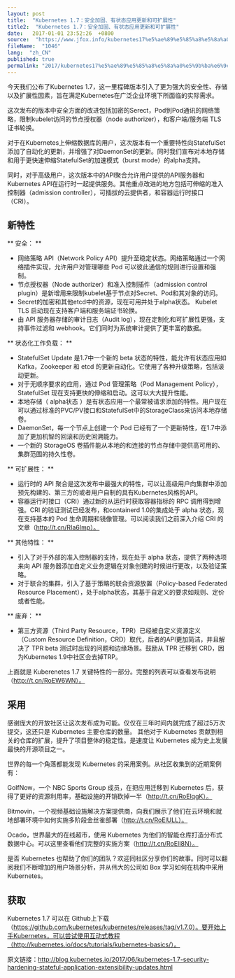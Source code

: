 ```yaml
---
layout: post
title:  "Kubernetes 1.7：安全加固、有状态应用更新和可扩展性"
title2:  "Kubernetes 1.7：安全加固、有状态应用更新和可扩展性"
date:   2017-01-01 23:52:26  +0800
source:  "https://www.jfox.info/kubernetes17%e5%ae%89%e5%85%a8%e5%8a%a0%e5%9b%ba%e6%9c%89%e7%8a%b6%e6%80%81%e5%ba%94%e7%94%a8%e6%9b%b4%e6%96%b0%e5%92%8c%e5%8f%af%e6%89%a9%e5%b1%95%e6%80%a7.html"
fileName:  "1046"
lang:  "zh_CN"
published: true
permalink: "2017/kubernetes17%e5%ae%89%e5%85%a8%e5%8a%a0%e5%9b%ba%e6%9c%89%e7%8a%b6%e6%80%81%e5%ba%94%e7%94%a8%e6%9b%b4%e6%96%b0%e5%92%8c%e5%8f%af%e6%89%a9%e5%b1%95%e6%80%a7.html"
---
```


今天我们公布了Kubernetes 1.7，这一里程碑版本引入了更为强大的安全性、存储以及扩展性因素，旨在满足Kubernetes在广泛企业环境下所面临的实际需求。 

 这次发布的版本中安全方面的改进包括加密的Serect，Pod到Pod通讯的网络策略，限制kubelet访问的节点授权器（node authorizer），和客户端/服务端 TLS 证书轮换。 

 对于在Kubernetes上伸缩数据库的用户，这次版本有一个重要特性向StatefulSet添加了自动化的更新，并增强了对DaemonSet的更新。同时我们宣布对本地存储和用于更快速伸缩StatefulSet的加速模式（burst mode）的alpha支持。 

 同时，对于高级用户，这次版本中的API聚合允许用户提供的API服务器和Kubernetes API在运行时一起提供服务。其他重点改进的地方包括可伸缩的准入控制器（admission controller），可插拔的云提供者，和容器运行时接口（CRI）。 

##  新特性 

** 安全： **

-  网络策略 API（Network Policy API）提升至稳定状态。网络策略通过一个网络插件实现，允许用户对管理哪些 Pod 可以彼此通信的规则进行设置和强制。 
-  节点授权器（Node authorizer）和准入控制插件（admission control plugin）是新增用来限制kubelet基于节点对Secret、Pod和其对象的访问。 
-  Secret的加密和其他etcd中的资源，现在可用并处于alpha状态。 
Kubelet TLS 启动现在支持客户端和服务端证书轮换。 
-  由 API 服务器存储的审计日志（Audit log），现在定制化和可扩展性更强，支持事件过滤和 webhook。它们同时为系统审计提供了更丰富的数据。 

** 状态化工作负载： **

-  StatefulSet Update 是1.7中一个新的 beta 状态的特性，能允许有状态应用如 Kafka，Zookeeper 和 etcd 的更新自动化。它使用了各种升级策略，包括滚动更新。 
-  对于无顺序要求的应用，通过 Pod 管理策略（Pod Management Policy），StatefulSet 现在支持更快的伸缩和启动。这可以大大提升性能。 
-  本地存储（ alpha状态 ）是有状态应用一个最常被请求添加的特性。用户现在可以通过标准的PVC/PV接口和StatefulSet中的StorageClass来访问本地存储卷。 
-  DaemonSet，每一个节点上创建一个 Pod 已经有了一个更新特性，在1.7中添加了更加机智的回滚和历史回溯能力。 
-  一个新的 StorageOS 卷插件能从本地的和连接的节点存储中提供高可用的、集群范围的持久性卷。 

** 可扩展性： **

-  运行时的 API 聚合是这次发布中最强大的特性，可以让高级用户向集群中添加预先构建的、第三方的或者用户自制的具有Kubernetes风格的API。 
-  容器运行时接口（CRI）通过新的从运行时获取容器指标的 RPC 调用得到增强。CRI 的验证测试已经发布，和containerd 1.0的集成处于 alpha 状态，现在支持基本的 Pod 生命周期和镜像管理。可以阅读我们之前深入介绍 CRI 的文章（http://t.cn/RIa6Imp）。 

** 其他特性： **

-  引入了对于外部的准入控制器的支持，现在处于 alpha 状态，提供了两种选项来向 API 服务器添加自定义业务逻辑在对象创建的时候进行更改，以及验证策略。 
-  对于联合的集群，引入了基于策略的联合资源放置（Policy-based Federated Resource Placement），处于alpha状态，其基于自定义的要求如规则、定价或者性能。 

** 废弃： **

-  第三方资源（Third Party Resource，TPR）已经被自定义资源定义（Custom Resource Definition，CRD）取代，后者的API更加简洁，并且解决了 TPR beta 测试时出现的问题和边缘场景。鼓励从 TPR 迁移到 CRD，因为Kubernetes 1.9中社区会去掉TRP。 

 上面就是 Kuberenetes 1.7 关键特性的一部分。完整的列表可以查看发布说明（http://t.cn/RoEW6WN）。 

##  采用 

 感谢庞大的开放社区让这次发布成为可能。仅仅在三年时间内就完成了超过5万次提交，这还只是 Kubernetes 主要仓库的数量。 其他对于 Kubernetes 贡献到相关的仓库的扩展，提升了项目整体的稳定性。是速度让 Kubernetes 成为史上发展最快的开源项目之一。 

 世界的每一个角落都能发现 Kubernetes 的采用案例。从社区收集到的近期案例有： 

 GolfNow，一个 NBC Sports Group 成员，在把应用迁移到 Kubernetes 后，获得了更好的资源利用率，基础设施的开销砍掉一半（http://t.cn/RoElqgK）。 

 Bitmovin，一个视频基础设施解决方案提供商，向我们展示了他们在云环境和就地部署环境中如何实施多阶段金丝雀部署（http://t.cn/RoElULL）。 

 Ocado，世界最大的在线超市，使用 Kubernetes 为他们的智能仓库打造分布式数据中心。可以这里查看他们完整的实施方案（http://t.cn/RoElI8N）。 

 是否 Kubernetes 也帮助了你们的团队？欢迎同社区分享你们的故事。同时可以翻阅我们不断增加的用户场景分析，并从伟大的公司如 Box 学习如何在机构中采用 Kubernetes。 

##  获取 

 Kubernetes 1.7 可以在 Github上下载（https://github.com/kubernetes/kubernetes/releases/tag/v1.7.0）。要开始上手Kubernetes，可以尝试使用互动式教程（http://kubernetes.io/docs/tutorials/kubernetes-basics/）。 

 原文链接：http://blog.kubernetes.io/2017/06/kubernetes-1.7-security-hardening-stateful-application-extensibility-updates.html
